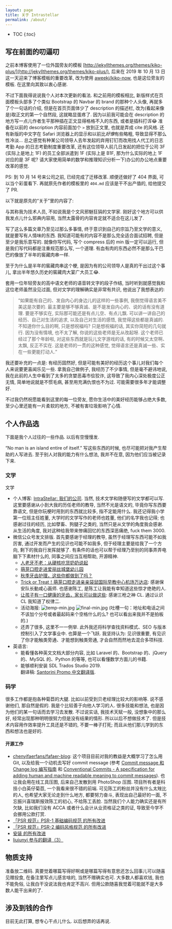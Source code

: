```yaml
---
layout: page
title: 关于 Intrastellar
permalink: /about/
---
```


* TOC
{:toc}

## 写在前面的叨逼叨

之前本博客使用了一位外国旁友的模板 [http://jekyllthemes.org/themes/kiko-plus/](http://jekyllthemes.org/themes/kiko-plus/), 后来在 2019 年 10 月 13 日这一天迎来了博客模板的重要改革, 改为使用 [aweekj/kiko-now](https://github.com/aweekj/kiko-now), 也是这位旁友的模板. 在这里向其致以衷心感谢.

不过下面我得说说我个人对本次更新的看法. 和之前用的模板相比, 新版样式在页面模板头部多了个类似 Bootstrap 的 Navbar 的 brand 的那种个人头像, 再就多了个一句话的介绍, 但是在首页页面体少了 description 的描述栏, 改为(看起来像是)取正文的第一个自然段, 这就略显蛋疼了. 因为以前我可能会在 description 的地方写一点儿作者生平那种插在正文显得格格不入的东西, 或者是插科打诨😂 准备在以前的 description 内容前面加个 `>` 放到正文里, 也就是弄成 cite 的风格. 还有新版的中文字在 Safari 浏览器上的显示和以前比*好像*有些略粗, 导致显得不那么性冷淡... 总之感觉有种某公司领导人去年发起的弃用钉钉而改用找人代工的日志考勤 App 的日志考勤制度重要改革, 还有这位领导人前几日发起的把位于公司 3F (实际上是地上 1F) 的员工全部派遣到 1F (实际上是 B1F, 那为什么实际的地上 1F 对应的是 3F 呢? 请大家使用简单的数学和推理知识分析一下)办公的办公地点重要改革的感觉. 

PS: 到 10 月 14 号来公司之前, 已经完成了迁移改革. 顺便还做好了 404 界面, 可以当个彩蛋看下. 再就原先作者的模板里的 `404.md` 应该是干不出产值的, 给他提交了 PR.

以下就是原先的“关于”里的内容了:

与其称我为技术人员, 不如说我是个文风邪魅狂狷的文学家. 刚好这个地方可以供我发点儿什么邪典内容用, 当然太露骨的内容肯定就不适合在这儿发了. 

写了这么多篇文章乃至见过那么多事情, 终于意识到自己的宗旨乃至文学的意义, 就是要写有人情味的东西. 我知道可能有的内容不是那么完全适合面试招聘, 但是至少是我乐意写的. 就像你写代码, 写个 compress 后的 min 版一定可以运行, 但是我们写代码都是注重规范那么写, 一个道理. 有血有肉的东西必然不是那么干巴巴的像放了半年的窖藏肉串一样.

至于为什么是半年的窖藏肉串这个梗, 是因为有的公司领导人是真的干出过这个事儿, 拿出半年悠久历史的窖藏肉大宴广大员工😂.

套用一位年轻旁友的高中语文老师的语音转文字的段子作结, 当时听到就感觉我和这位老师虽然没见过面, 但对文学的理解确实是非常有共识, 他说出了我想表达的:

> “如果能有自己的、发自内心的身边儿的这样的一些事例, 我倒觉得语言美不美这是次要的. 最主要是够不够真诚、是不是发自内心的、说的话有没有道理. 要是不够实在, 实际那可能还是有点儿空、有点儿飘. 可以讲一讲自己的经历、自己对生活的追求, 以及自己对生活的感悟, 我觉得这些都是真诚的. 不知道你什么目的啊, 只是想祝福吗? 只是想祝福的话, 其实你简短的几句就行. 因为没有情境, 也不太了解, 你说的这些老师是无从改起呀. 这个老师已经过了那个年龄啦, 对这些东西就是玩儿文字游戏的话, 有的时候又太空啊、太飘, 反正不实在. 这是老师的一贯的这种感觉, 觉得语言还是真诚一些、实在一些更能打动人.”

我还要补充的一点是: 有经历固然好, 但是可能有美好的经历这个事儿对我们每个人来说要更喜闻乐见一些. 拿我自己做例子, 我经历了不少事情, 但是毫不避讳地说, 我在此前的人生中看到了太多的贪婪恶毒市侩狡诈, 这导致了我内心深处极度公正无情, 简单地说就是不惯毛病, 甚至用充满仇恨也不为过. 可能需要很多年才能调整好.

不过我仍然祝愿能看到这里的每一位旁友, 愿你生活中的美好经历能够占绝大多数, 至少心里还能有一片柔软的地方, 不被有害垃圾影响了心情. 

## 个人作品选

下面是我个人过往的一些作品. 以后有空慢慢发.

“No man is an island entire of itself.” 写这些东西的时候, 也尽可能把对我产生帮助的人写进去. 至于别人对我的能力有什么想法, 我并不在意, 因为他们应当被记录下来.

### 文学

文学

* 个人博客: [IntraStellar: 我们的公司](https://liujunyi271828.github.io/tags/#我们的公司). 当然, 技术文学和随便写的文学都可以写.<br/>这里要感谢从小到大我的历任老师的教导, 当然不光是语文的, 毕竟你写东西要靠语文, 但是你玩梗时用到的东西就比较多, 指不定能用什么. 我还记得我小学第一位班主任姓董, 大学时的文学写作的老师也姓董, 他们的名字我也记得; 也感谢过往的经历, 比如孽畜、狗腿子之类的, 当然只是从文学的角度我会感谢. 从生活的角度, 我对这种给我带来惨痛回忆的东西深恶痛绝, fuck them 3000.
* 微信公众号发文排版. 首先要感谢于经理的教导, 虽然于经理写东西可能不如我厉害, 通过开发而产生的见识也可能不如我多, 但于经理主要是给我了一个方向, 剩下的我自行发挥就够了. 有条件的话也可以帮于经理乃至别的同事弄弄电脑下下素材什么的, 同事之间应当互相帮助, 开源精神.
  * [人老牙不老：从硬核吃货奶奶说起](https://mp.weixin.qq.com/s/JSLtMBbOubUGiYEKFejiAw)
  * [萌芽口腔走进爱丽丝城堡幼儿园](https://mp.weixin.qq.com/s/ON-ZVSY4NlW9rFox_hAqnA)
  * [秋季牙齿护理，这些你都做到了吗？](https://mp.weixin.qq.com/s/NWvhjE--gMLxQCRJxp6YqA)
  * [Trick or Treat！萌芽口腔走进亲亲袋鼠国际早教中心机场万达店](https://mp.weixin.qq.com/s/oxobS9Qiu46Bhq8J7O88kw): 感谢保安队长動咸心画师. 也感谢陈工, 是陈工让我能有幸知道这些惊才绝艳的人. 
  * [让孩子有一口健康的牙齿，家长可以做这些](https://mp.weixin.qq.com/s/gtu9YQ5zqKtepqpqbQ4kCA): 感谢三枪之神 CL. 通过认识 CL 我知道了权律二.
  * 活动海报: ![temp-min.jpg](https://i.loli.net/2019/11/20/EdtMb62QjAG7RcU.jpg) ![final-min.jpg](https://i.loli.net/2019/11/20/7U8g61kCp4BMvmI.jpg) (吐槽一句：地址和电话之间不该加个分号或者最起码来个空格什么的么? 也可以看出来我并不是拍板的.)
  * 还弄了很多, 这里不一一例举. 此外我还将科学查找资料模式、SEO 与版本控制引入了文学事业中. 也算是一个飞跃. 我坚持认为: 见识很重要, 有见识了你才能触类旁通、才能想到触类旁通, 才会自然而然地去混合多项科技. 
* 英语言:
  * 能看懂各种英文文档大部分内容, 比如 Laravel 的、Bootstrap 的、jQuery 的、MySQL 的、Python 的等等, 也可以看懂数学方面儿的书籍.
  * 能够顺利安装 SDL Trados Studio 2019. <br/>翻译稿: [Santorini Promo 中文翻译版](https://drive.google.com/open?id=18MxdSp4PbWhuWCTObAC5Z5L5icLNAbCb).

### 码学

很多工作都是抱各种菊苣的大腿. 比如以前受到贝老经理比较大的影响等. 说不感谢他们, 那自然是假的. 我是个比较善于向他人学习的人. 很多技能和想法, 也是因为他们的某一句话而去学习去发散. 不过说实话, 我技术天赋一般, 没想象中的那么好, 经常出现那种明明很努力但是没有结果的情形. 所以以后不想做技术了. 但是技术内容用作效率提升工具还是不错的, 不要一棒子打死; 而且从他们那儿学到的东西和想法也是好的.

#### 开源工作

* [chenyifaerfans/fafaer-blog](https://github.com/chenyifaerfans/fafaer-blog): 这个项目目前对我的教益是大概学习了怎么用 Git, 以及给我一个动机去写好 commit message (参考 [Commit message 和 Change log 编写指南](https://www.ruanyifeng.com/blog/2016/01/commit_message_change_log.html) 和 [Conventional Commits - A specification for adding human and machine readable meaning to commit messages](https://www.conventionalcommits.org/en/v1.0.0/#specification)). 也让我会用在线工具压图, 后来自己发散到用 PhotoShop 压图. 项目所有者是科技小白英仔菊苣, 一个我看来很不错的前端. 可见陈工的粉丝并没有什么太矬比的人, 也希望大家无论走到什么地方, 都要努力奋斗, 表现出自己最好的一面, 不忘振兴喜瑞斯报效陈工的初心, 不给陈工丢脸. 当然我们个人能力确实还是有所欠缺, 比如我们没有 ACCA 或者什么会计从业资格证之类的证, 导致至今学不会挪用公款打赏.
* [「PSR 规范」PSR-1 基础编码规范 的所有改进](https://learnku.com/revisionable/4631/patches)
* [「PSR 规范」PSR-2 编码风格规范 的所有改进](https://learnku.com/revisionable/4632/patches)
* [安装 的所有改进](https://learnku.com/revisionable/5269/patches)
* [liujunyi 参与的翻译（3）](https://learnku.com/users/39573/translations)

## 物质支持

准备放二维码. 真要觉着哪篇写得好啊或是哪篇写得有意思还怎么回事儿可以随喜见赠投食, 在备注里写点儿感言啥的, 当然不赠确实也可. 大多数人都喜欢钱, 我也不能免俗, 让我白干没说法我也肯定不高兴. 但用公款随喜我觉着可能就不是大多数人能干出来的了. 

## 涉及到钱的合作

目前无此打算, 想专心干点儿什么. 以后想弄的话再说.